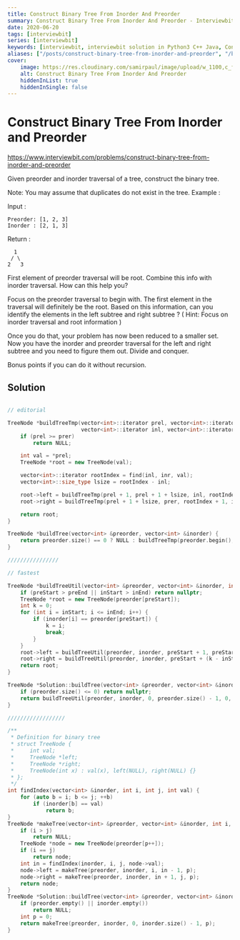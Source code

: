 ```yaml
---
title: Construct Binary Tree From Inorder And Preorder
summary: Construct Binary Tree From Inorder And Preorder - Interviewbit Solution Explained
date: 2020-06-20
tags: [interviewbit]
series: [interviewbit]
keywords: [interviewbit, interviewbit solution in Python3 C++ Java, Construct Binary Tree From Inorder And Preorder solution]
aliases: ["/posts/construct-binary-tree-from-inorder-and-preorder", "/blog/posts/construct-binary-tree-from-inorder-and-preorder", "/construct-binary-tree-from-inorder-and-preorder"]
cover:
    image: https://res.cloudinary.com/samirpaul/image/upload/w_1100,c_fit,co_rgb:FFFFFF,l_text:Arial_70_bold:Construct Binary Tree From Inorder And Preorder - Solution Explained/problem-solving.webp
    alt: Construct Binary Tree From Inorder And Preorder
    hiddenInList: true
    hiddenInSingle: false
---
```


# Construct Binary Tree From Inorder and Preorder

https://www.interviewbit.com/problems/construct-binary-tree-from-inorder-and-preorder


Given preorder and inorder traversal of a tree, construct the binary tree.

 Note: You may assume that duplicates do not exist in the tree. 
Example :

Input :
```
Preorder: [1, 2, 3]
Inorder : [2, 1, 3]
```

Return :
```
  1
 / \
2   3
```

First element of preorder traversal will be root. Combine this info with inorder traversal. How can this help you?


Focus on the preorder traversal to begin with. 
The first element in the traversal will definitely be the root. 
Based on this information, can you identify the elements in the left subtree and right subtree ?
( Hint: Focus on inorder traversal and root information )

Once you do that, your problem has now been reduced to a smaller set.
Now you have the inorder and preorder traversal for the left and right subtree and you need to figure them out. 
Divide and conquer.

Bonus points if you can do it without recursion.


## Solution

```cpp

// editorial

TreeNode *buildTreeTmp(vector<int>::iterator prel, vector<int>::iterator prer,
                       vector<int>::iterator inl, vector<int>::iterator inr) {
    if (prel >= prer)
        return NULL;

    int val = *prel;
    TreeNode *root = new TreeNode(val);

    vector<int>::iterator rootIndex = find(inl, inr, val);
    vector<int>::size_type lsize = rootIndex - inl;

    root->left = buildTreeTmp(prel + 1, prel + 1 + lsize, inl, rootIndex);
    root->right = buildTreeTmp(prel + 1 + lsize, prer, rootIndex + 1, inr);

    return root;
}

TreeNode *buildTree(vector<int> &preorder, vector<int> &inorder) {
    return preorder.size() == 0 ? NULL : buildTreeTmp(preorder.begin(), preorder.end(), inorder.begin(), inorder.end());
}

////////////////

// fastest

TreeNode *buildTreeUtil(vector<int> &preorder, vector<int> &inorder, int preStart, int preEnd, int inStart, int inEnd) {
    if (preStart > preEnd || inStart > inEnd) return nullptr;
    TreeNode *root = new TreeNode(preorder[preStart]);
    int k = 0;
    for (int i = inStart; i <= inEnd; i++) {
        if (inorder[i] == preorder[preStart]) {
            k = i;
            break;
        }
    }
    root->left = buildTreeUtil(preorder, inorder, preStart + 1, preStart + (k - inStart), inStart, k - 1);
    root->right = buildTreeUtil(preorder, inorder, preStart + (k - inStart + 1), preEnd, k + 1, inEnd);
    return root;
}

TreeNode *Solution::buildTree(vector<int> &preorder, vector<int> &inorder) {
    if (preorder.size() <= 0) return nullptr;
    return buildTreeUtil(preorder, inorder, 0, preorder.size() - 1, 0, inorder.size() - 1);
}

//////////////////

/**
 * Definition for binary tree
 * struct TreeNode {
 *     int val;
 *     TreeNode *left;
 *     TreeNode *right;
 *     TreeNode(int x) : val(x), left(NULL), right(NULL) {}
 * };
 */
int findIndex(vector<int> &inorder, int i, int j, int val) {
    for (auto b = i; b <= j; ++b)
        if (inorder[b] == val)
            return b;
}
TreeNode *makeTree(vector<int> &preorder, vector<int> &inorder, int i, int j, int &p) {
    if (i > j)
        return NULL;
    TreeNode *node = new TreeNode(preorder[p++]);
    if (i == j)
        return node;
    int in = findIndex(inorder, i, j, node->val);
    node->left = makeTree(preorder, inorder, i, in - 1, p);
    node->right = makeTree(preorder, inorder, in + 1, j, p);
    return node;
}
TreeNode *Solution::buildTree(vector<int> &preorder, vector<int> &inorder) {
    if (preorder.empty() || inorder.empty())
        return NULL;
    int p = 0;
    return makeTree(preorder, inorder, 0, inorder.size() - 1, p);
}
```